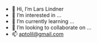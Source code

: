 - 👋 Hi, I’m Lars Lindner
- 👀 I’m interested in ...
- 🌱 I’m currently learning ...
- 💞️ I’m looking to collaborate on ...
- 📫 aptolil@gmail.com

<!---
aptolil/aptolil is a ✨ special ✨ repository because its `README.md` (this file) appears on your GitHub profile.
You can click the Preview link to take a look at your changes.
--->
